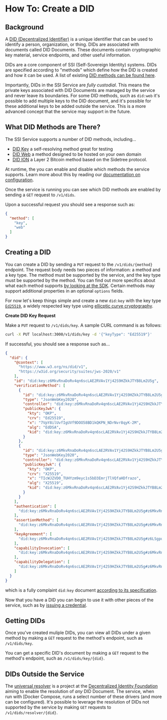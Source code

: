 # How To: Create a DID

## Background

A [DID (Decentralized Identifier)](https://www.w3.org/TR/did-core/) is a unique identifier that can be used to identify a person, organization, or thing. DIDs are associated with documents called DID Documents. These documents contain
cryptographic key material, service endpoints, and other useful information.

DIDs are a core component of SSI (Self-Sovereign Identity) systems. DIDs are specified according to "methods" which
define how the DID is created and how it can be used. A list of existing [DID methods can be found here](https://www.w3.org/TR/did-spec-registries/#did-methods).

Importantly, DIDs in the SSI Service are _fully custodial_. This means the private keys associated with DID Documents are managed by the service and never leave its boundaries. For some DID methods, such as `did:web` it's possible to add multiple keys to the DID document, and it's possible for these additional keys to be added outside the service. This is a more advanced concept that the service may support in the future.

## What DID Methods are There?

The SSI Service supports a number of DID methods, including...

* [DID Key](https://w3c-ccg.github.io/did-method-key/) a self-resolving method great for testing
* [DID Web](https://w3c-ccg.github.io/did-method-web/) a method designed to be hosted on your own domain
* [DID ION](https://identity.foundation/sidetree/spec/#value-locking) a Layer 2 Bitcoin method based on the Sidetree protocol.

At runtime, the you can enable and disable which methods the service supports. Learn more about this by reading our [documentation on configuration](../README.md).

Once the service is running you can see which DID methods are enabled by sending a `GET` request to `/v1/dids`.

Upon a successful request you should see a response such as:

```json
{
  "method": [
    "key",
    "web"
  ]
}
```

## Creating a DID

You can create a DID by sending a `PUT` request to the `/v1/dids/{method}` endpoint. The request body needs two pieces of information: a method and a key type. The method must be supported by the service, and the key type must be supported by the method. You can find out more specifics about what each method supports [by looking at the SDK](https://github.com/TBD54566975/ssi-sdk/tree/main/did). Certain methods may support additional properties in an optional `options` fields.

For now let's keep things simple and create a new `did:key` with the key type [`Ed25519`](https://ed25519.cr.yp.to/), a widely respected key type using [ellicptic curve cryptography](https://en.wikipedia.org/wiki/Elliptic-curve_cryptography).

**Create DID Key Request**

Make a `PUT` request to `/v1/dids/key`. A sample CURL command is as follows:

```bash
curl -X PUT localhost:3000/v1/dids/key -d '{"keyType": "Ed25519"}'
```

If successful, you should see a response such as...

```json
{
  "did": {
    "@context": [
      "https://www.w3.org/ns/did/v1",
      "https://w3id.org/security/suites/jws-2020/v1"
    ],
    "id": "did:key:z6MkvRnaDoRv4qn6scLAE2RVAv1Yj42S9HZkkJTYB8Lm2U5g",
    "verificationMethod": [
      {
        "id": "did:key:z6MkvRnaDoRv4qn6scLAE2RVAv1Yj42S9HZkkJTYB8Lm2U5g#z6MkvRnaDoRv4qn6scLAE2RVAv1Yj42S9HZkkJTYB8Lm2U5g",
        "type": "JsonWebKey2020",
        "controller": "did:key:z6MkvRnaDoRv4qn6scLAE2RVAv1Yj42S9HZkkJTYB8Lm2U5g",
        "publicKeyJwk": {
          "kty": "OKP",
          "crv": "Ed25519",
          "x": "7VpY8ilUvfIgUVf9DOO58BD1kQKPN_NDrNvr8qyK-2M",
          "alg": "EdDSA",
          "kid": "did:key:z6MkvRnaDoRv4qn6scLAE2RVAv1Yj42S9HZkkJTYB8Lm2U5g"
        }
      },
      {
        "id": "did:key:z6MkvRnaDoRv4qn6scLAE2RVAv1Yj42S9HZkkJTYB8Lm2U5g#z6LSgpucz3mqZYRRzBpx8zGtWQAKSkyLqfQMEpxr2PVaRX8V",
        "type": "JsonWebKey2020",
        "controller": "did:key:z6MkvRnaDoRv4qn6scLAE2RVAv1Yj42S9HZkkJTYB8Lm2U5g",
        "publicKeyJwk": {
          "kty": "OKP",
          "crv": "X25519",
          "x": "TIcWJZVD0_TUHYzm9eyc1s5bD3EmrjTlVQfaHDfrazo",
          "alg": "X25519",
          "kid": "did:key:z6MkvRnaDoRv4qn6scLAE2RVAv1Yj42S9HZkkJTYB8Lm2U5g"
        }
      }
    ],
    "authentication": [
      "did:key:z6MkvRnaDoRv4qn6scLAE2RVAv1Yj42S9HZkkJTYB8Lm2U5g#z6MkvRnaDoRv4qn6scLAE2RVAv1Yj42S9HZkkJTYB8Lm2U5g"
    ],
    "assertionMethod": [
      "did:key:z6MkvRnaDoRv4qn6scLAE2RVAv1Yj42S9HZkkJTYB8Lm2U5g#z6MkvRnaDoRv4qn6scLAE2RVAv1Yj42S9HZkkJTYB8Lm2U5g"
    ],
    "keyAgreement": [
      "did:key:z6MkvRnaDoRv4qn6scLAE2RVAv1Yj42S9HZkkJTYB8Lm2U5g#z6LSgpucz3mqZYRRzBpx8zGtWQAKSkyLqfQMEpxr2PVaRX8V"
    ],
    "capabilityInvocation": [
      "did:key:z6MkvRnaDoRv4qn6scLAE2RVAv1Yj42S9HZkkJTYB8Lm2U5g#z6MkvRnaDoRv4qn6scLAE2RVAv1Yj42S9HZkkJTYB8Lm2U5g"
    ],
    "capabilityDelegation": [
      "did:key:z6MkvRnaDoRv4qn6scLAE2RVAv1Yj42S9HZkkJTYB8Lm2U5g#z6MkvRnaDoRv4qn6scLAE2RVAv1Yj42S9HZkkJTYB8Lm2U5g"
    ]
  }
}
```

which is a fully complaint `did:key` document [according to its specification](https://w3c-ccg.github.io/did-method-key/).

Now that you have a DID you can begin to use it with other pieces of the service, such as by [issuing a credential](credential.md).

## Getting DIDs

Once you've created muliple DIDs, you can view all DIDs under a given method by making a `GET` request to the method's endpoint, such as `/v1/dids/key`.

You can get a specific DID's document by making a `GET` request to the method's endpoint, such as `/v1/dids/key/{did}`.

## DIDs Outside the Service

The [universal resolver](https://github.com/decentralized-identity/universal-resolver) is a project at the [Decentralized Identity Foundation](https://identity.foundation/) aiming to enable the resolution of _any_ DID Document. The service, when run with [Docker Compose, runs a select number of these drivers (and more can be configured). It's possible to leverage the resolution of DIDs not supported by the service by making `GET` requests to `/v1/dids/resolver/{did}`.
